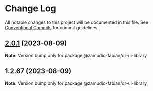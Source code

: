 # Change Log

All notable changes to this project will be documented in this file.
See [Conventional Commits](https://conventionalcommits.org) for commit guidelines.

## [2.0.1](https://github.com/zamudio-fabian/ui-library/compare/@zamudio-fabian/qr-ui-library@1.2.67...@zamudio-fabian/qr-ui-library@2.0.1) (2023-08-09)

**Note:** Version bump only for package @zamudio-fabian/qr-ui-library





## 1.2.67 (2023-08-09)

**Note:** Version bump only for package @zamudio-fabian/qr-ui-library
